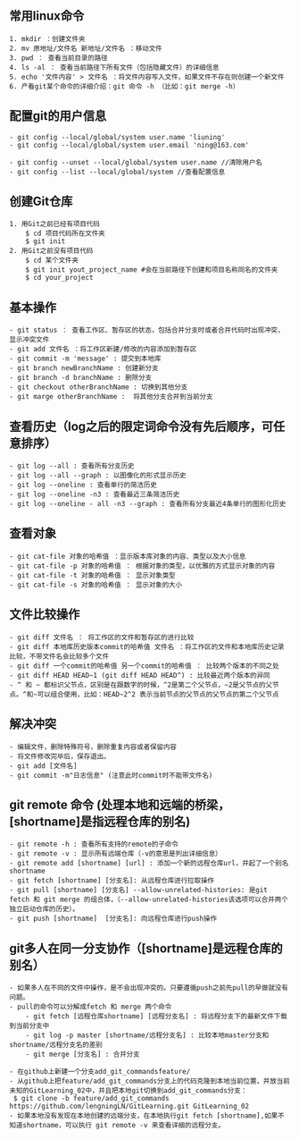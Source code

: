 
## 常用linux命令
	1. mkdir ：创建文件夹
	2. mv 原地址/文件名 新地址/文件名 ：移动文件
	3. pwd ： 查看当前目录的路径
	4. ls -al ： 查看当前路径下所有文件（包括隐藏文件）的详细信息
	5. echo '文件内容' > 文件名 ：将文件内容写入文件，如果文件不存在则创建一个新文件
	6. 产看git某个命令的详细介绍：git 命令 -h （比如：git merge -h）

## 配置git的用户信息
	- git config --local/global/system user.name 'liuning'
	- git config --local/global/system user.email 'ning@163.com'

	- git config --unset --local/global/system user.name //清除用户名
	- git config --list --local/global/system //查看配置信息

## 创建Git仓库
	1. 用Git之前已经有项目代码
		$ cd 项目代码所在文件夹
		$ git init
	2. 用Git之前没有项目代码
		$ cd 某个文件夹
		$ git init yout_project_name #会在当前路径下创建和项目名称同名的文件夹
		$ cd your_project


## 基本操作
	- git status ： 查看工作区、暂存区的状态，包括合并分支时或者合并代码时出现冲突，显示冲突文件
	- git add 文件名 ：将工作区新建/修改的内容添加到暂存区
	- git commit -m 'message' : 提交到本地库
	- git branch newBranchName : 创建新分支
	- git branch -d branchName : 删除分支
	- git checkout otherBranchName : 切换到其他分支
	- git marge otherBranchName :  将其他分支合并到当前分支

## 查看历史（log之后的限定词命令没有先后顺序，可任意排序）
	- git log --all : 查看所有分支历史
	- git log --all --graph : 以图像化的形式显示历史
	- git log --oneline : 查看单行的简洁历史
	- git log --oneline -n3 : 查看最近三条简洁历史
	- git log --oneline - all -n3 --graph : 查看所有分支最近4条单行的图形化历史

## 查看对象
	- git cat-file 对象的哈希值 ：显示版本库对象的内容、类型以及大小信息
	- git cat-file -p 对象的哈希值 ： 根据对象的类型，以优雅的方式显示对象的内容
	- git cat-file -t 对象的哈希值 ： 显示对象类型
	- git cat-file -s 对象的哈希值 ： 显示对象的大小

## 文件比较操作
	- git diff 文件名 ： 将工作区的文件和暂存区的进行比较
	- git diff 本地库历史版本commit的哈希值 文件名 ：将工作区的文件和本地库历史记录比较，不带文件名会比较多个文件
	- git diff 一个commit的哈希值 另一个commit的哈希值 ： 比较两个版本的不同之处
	- git diff HEAD HEAD~1 (git diff HEAD HEAD^) : 比较最近两个版本的异同
	- ^ 和 ~ 都标识父节点，区别是在跟数字的时候，^2是第二个父节点，~2是父节点的父节点。^和~可以组合使用，比如：HEAD~2^2 表示当前节点的父节点的父节点的第二个父节点

## 解决冲突
	- 编辑文件，删除特殊符号，删除重复内容或者保留内容
	- 将文件修改完毕后，保存退出。
	- git add [文件名]
	- git commit -m"日志信息" (注意此时commit时不能带文件名)


## git remote 命令 (处理本地和远端的桥梁，[shortname]是指远程仓库的别名)
	- git remote -h : 查看所有支持的remote的子命令
	- git remote -v : 显示所有远端仓库（-v的意思是列出详细信息）
	- git remote add [shortname] [url] : 添加一个新的远程仓库url，并起了一个别名shortname
	- git fetch [shortname] [分支名]: 从远程仓库进行拉取操作
	- git pull [shortname] [分支名] --allow-unrelated-histories: 是git fetch 和 git merge 的组合体，（--allow-unrelated-histories该选项可以合并两个独立启动仓库的历史）。
	- git push [shortname]  [分支名]: 向远程仓库进行push操作
	


## git多人在同一分支协作（[shortname]是远程仓库的别名）
	- 如果多人在不同的文件中操作，是不会出现冲突的。只要遵循push之前先pull的早做就没有问题。
	- pull的命令可以分解成fetch 和 merge 两个命令
		- git fetch [远程仓库shortname] [远程分支名] : 将远程分支下的最新文件下载到当前分支中
		- git log -p master [shortname/远程分支名] : 比较本地master分支和shortname/远程分支名的差别
		- git merge [分支名] : 合并分支

	- 在github上新建一个分支add_git_commandsfeature/
	- 从github上把feature/add_git_commands分支上的代码克隆到本地当前位置，并放当前未知的GitLearning_02中，并且把本地git切换到add_git_commands分支：
	 $ git clone -b feature/add_git_commands https://github.com/lengningLN/GitLearning.git GitLearning_02
	- 如果本地没有发现在本地创建的远端分支，在本地执行git fetch [shortname],如果不知道shortname，可以执行 git remote -v 来查看详细的远程分支。




